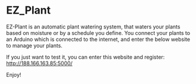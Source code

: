 # EZ_Plant

EZ-Plant is an automatic plant watering system, that waters your plants based on moisture or by a schedule you define.
You connect your plants to an Arduino which is connected to the internet, and enter the below website to manage your plants.

If you just want to test it, you can enter this website and register:
http://188.166.163.85:5000/

Enjoy!
